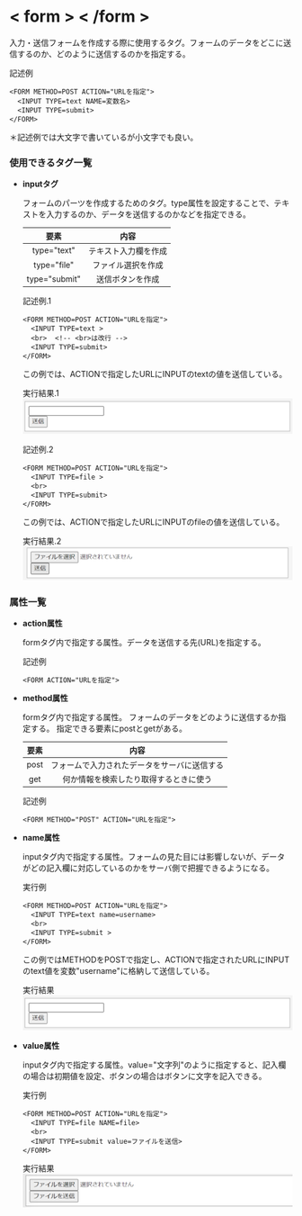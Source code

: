 [](ファイル名はコマンド名.md)
# < form > < /form >

入力・送信フォームを作成する際に使用するタグ。フォームのデータをどこに送信するのか、どのように送信するのかを指定する。



  記述例 [](変更しない)
  
  ```
  <FORM METHOD=POST ACTION="URLを指定">
    <INPUT TYPE=text NAME=変数名> 
    <INPUT TYPE=submit> 
  </FORM>
  ```
  ＊記述例では大文字で書いているが小文字でも良い。

### 使用できるタグ一覧

- **inputタグ** 
    
  フォームのパーツを作成するためのタグ。type属性を設定することで、テキストを入力するのか、データを送信するのかなどを指定できる。
  
  | 要素 | 内容 |
  | :---: | :---: |
  |type="text"|テキスト入力欄を作成|
  |type="file"|ファイル選択を作成|
  |type="submit"|送信ボタンを作成|
  


  記述例.1　[](変更しない)
  
  ```
  <FORM METHOD=POST ACTION="URLを指定">
    <INPUT TYPE=text >
    <br>  <!-- <br>は改行 -->
    <INPUT TYPE=submit>
  </FORM>
  ```
  この例では、ACTIONで指定したURLにINPUTのtextの値を送信している。
  <br>


  実行結果.1　[](変更しない)
  ![](../nakanishi/form1.png)
  <br>
 

  記述例.2　[](変更しない)
  
  
  ```
  <FORM METHOD=POST ACTION="URLを指定">
    <INPUT TYPE=file >
    <br>
    <INPUT TYPE=submit>
  </FORM>
  ```
  この例では、ACTIONで指定したURLにINPUTのfileの値を送信している。
  <br>


  実行結果.2　[](変更しない)
  ![](../nakanishi/form2.png)
  <br>

### 属性一覧


- **action属性**
  
  formタグ内で指定する属性。データを送信する先(URL)を指定する。

  記述例 [](変更しない)
  
  ```
  <FORM ACTION="URLを指定">
  ```

- **method属性** 
  
  formタグ内で指定する属性。
  フォームのデータをどのように送信するか指定する。
  指定できる要素にpostとgetがある。

  | 要素 | 内容 |
  | :---: | :---: |
  | post | フォームで入力されたデータをサーバに送信する |
  | get | 何か情報を検索したり取得するときに使う |
  
  記述例　[](変更しない)
  
  ```
  <FORM METHOD="POST" ACTION="URLを指定">
  ```


  


- **name属性** 
    
  inputタグ内で指定する属性。フォームの見た目には影響しないが、データがどの記入欄に対応しているのかをサーバ側で把握できるようになる。
  
  実行例　[](変更しない)
  
  ```
  <FORM METHOD=POST ACTION="URLを指定">
    <INPUT TYPE=text name=username> 
    <br>
    <INPUT TYPE=submit > 
  </FORM>
  ```
  この例ではMETHODをPOSTで指定し、ACTIONで指定されたURLにINPUTのtext値を変数"username"に格納して送信している。


  実行結果　[](変更しない)
  ![](../nakanishi/form1.png)
  <br>

- **value属性** 
  
  inputタグ内で指定する属性。value="文字列"のように指定すると、記入欄の場合は初期値を設定、ボタンの場合はボタンに文字を記入できる。
  
  
  実行例　[](変更しない)
  
  ```
  <FORM METHOD=POST ACTION="URLを指定">
    <INPUT TYPE=file NAME=file> 
    <br>
    <INPUT TYPE=submit value=ファイルを送信> 
  </FORM>
  ```


  実行結果　[](変更しない)
  ![](../nakanishi/form3.png)




